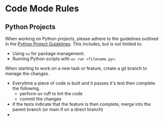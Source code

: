 # Code Mode Rules

## Python Projects

When working on Python projects, please adhere to the guidelines outlined in the [Python Project Guidelines](./python_guidelines.md). This includes, but is not limited to:
- Using `uv` for package management.
- Running Python scripts with `uv run <filename.py>`.

When starting to work on a new task or feature, create a git branch to manage the changes.
- Everytime a piece of code is built and it passes it's test then complete the following.
    - perform uv ruff to lint the code
    - commit the changes
- if the tests indicate that the feature is then complete, merge into the parent branch (or main if on a direct branch)
-